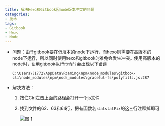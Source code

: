```yaml
---
title: 解决Hexo和Gitbook因node版本冲突的问题
categories: 
- 技术
tags:
- Gitbook
- Hexo
- Node
---
```


- 问题：由于gitbook要在低版本的node下运行，而hexo则需要在高版本的node下运行，所以同时使用hexo和gitbook时难免会发生冲突。使用高版本的node时，使用gitbook执行命令时会出现以下错误
    ~~~
    C:\Users\61772\AppData\Roaming\npm\node_modules\gitbook-cli\node_modules\npm\node_modules\graceful-fs\polyfills.js:287
    ~~~
- 解决方法：
    1. 按住Ctrl左击上面的路径会打开一个js文件
    2. 找到文件的62、63和64行，把有函数名`statstatFix`的这三行注释掉即可

        ![图 1](../images/9900c370561e3c988f2a8dd5601f4dcfb29765aec9a5eb21607cacbe0b1d56f5.png)  



